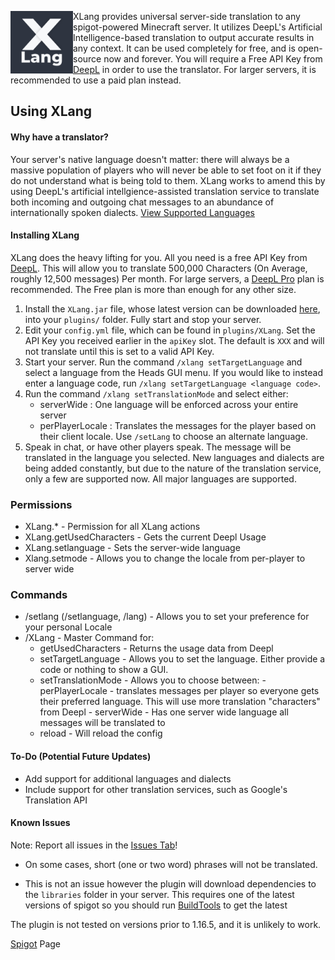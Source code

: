<div>
  <img align="left" width="100" height="100" src="https://github.com/olijeffers0n/XLang/blob/master/img/icon.png">

  XLang provides universal server-side translation to any spigot-powered Minecraft server. It utilizes DeepL's Artificial Intelligence-based translation to output accurate results in any context. It can be used completely for free, and is open-source now and forever. You will require a Free API Key from <a href="https://www.deepl.com/pro/change-plan?/pro?cta=header-prices#developer">DeepL</a> in order to use the translator. For larger servers, it is recommended to use a paid plan instead.
</div>

## Using XLang
#### Why have a translator?

Your server's native language doesn't matter: there will always be a massive population of players who will never be able to set foot on it if they do not understand what is being told to them. XLang works to amend this by using DeepL's artificial intellgience-assisted translation service to translate both incoming and outgoing chat messages to an abundance of internationally spoken dialects. <a href="https://github.com/olijeffers0n/XLang/wiki/Supported-Languages">View Supported Languages</a>
#### Installing XLang

XLang does the heavy lifting for you. All you need is a free API Key from <a href="https://www.deepl.com/pro/change-plan?/pro?cta=header-prices#developer">DeepL</a>. This will allow you to translate 500,000 Characters (On Average, roughly 12,500 messages) Per month. For large servers, a <a href="https://www.deepl.com/pro/change-plan?/pro?cta=header-prices#developer">DeepL Pro</a> plan is recommended. The Free plan is more than enough for any other size.

1. Install the `XLang.jar` file, whose latest version can be downloaded <a href="https://github.com/olijeffers0n/XLang/releases">here</a>, into your `plugins/` folder. Fully start and stop your server.
2. Edit your `config.yml` file, which can be found in `plugins/XLang`. Set the API Key you received earlier in the `apiKey` slot. The default is `XXX` and will not translate until this is set to a valid API Key.
3. Start your server. Run the command `/xlang setTargetLanguage` and select a language from the Heads GUI menu. If you would like to instead enter a language code, run `/xlang setTargetLanguage <language code>`.
4. Run the command `/xlang setTranslationMode` and select either:
   - serverWide : One language will be enforced across your entire server
   - perPlayerLocale : Translates the messages for the player based on their client locale. Use `/setLang` to choose an alternate language.
5. Speak in chat, or have other players speak. The message will be translated in the language you selected. New languages and dialects are being added constantly, but due to the nature of the translation service, only a few are supported now. All major languages are supported.

### Permissions

 - XLang.* - Permission for all XLang actions
 - XLang.getUsedCharacters - Gets the current Deepl Usage
 - XLang.setlanguage - Sets the server-wide language
 - Xlang.setmode - Allows you to change the locale from per-player to server wide

### Commands

 - /setlang (/setlanguage, /lang) - Allows you to set your preference for your personal Locale
 - /XLang - Master Command for:
	 - getUsedCharacters - Returns the usage data from Deepl
	 - setTargetLanguage - Allows you to set the language. Either provide a code or nothing to show a GUI.
	 - setTranslationMode - Allows you to choose between:
			 - perPlayerLocale - translates messages per player so everyone gets their preferred language. This will use more translation "characters" from Deepl
			 - serverWide - Has one server wide language all messages will be translated to
	 - reload - Will reload the config
	
#### To-Do (Potential Future Updates)

- Add support for additional languages and dialects
- Include support for other translation services, such as Google's Translation API

#### Known Issues

Note: Report all issues in the <a href="https://github.com/olijeffers0n/XLang/issues">Issues Tab</a>!
- On some cases, short (one or two word) phrases will not be translated.

- This is not an issue however the plugin will download dependencies to the `libraries` folder in your server. This requires one of the latest versions of spigot so you should run [BuildTools](https://www.spigotmc.org/wiki/buildtools/) to get the latest

The plugin is not tested on versions prior to 1.16.5, and it is unlikely to work. 

[Spigot](https://www.spigotmc.org/resources/xlang.93455/) Page
